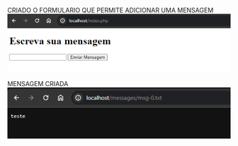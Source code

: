 CRIADO O FORMULARIO QUE PERMITE ADICIONAR UMA MENSAGEM
<img src="images/form.png"/>

MENSAGEM CRIADA
<img src="images/message01.png"/>

